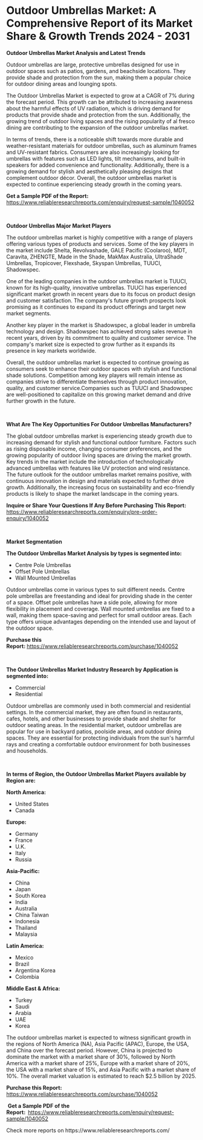 <p><h1>Outdoor Umbrellas Market: A Comprehensive Report of its Market Share & Growth Trends 2024 - 2031</h1></p><p><strong>Outdoor Umbrellas Market Analysis and Latest Trends</strong></p>
<p><p>Outdoor umbrellas are large, protective umbrellas designed for use in outdoor spaces such as patios, gardens, and beachside locations. They provide shade and protection from the sun, making them a popular choice for outdoor dining areas and lounging spots.</p><p>The Outdoor Umbrellas Market is expected to grow at a CAGR of 7% during the forecast period. This growth can be attributed to increasing awareness about the harmful effects of UV radiation, which is driving demand for products that provide shade and protection from the sun. Additionally, the growing trend of outdoor living spaces and the rising popularity of al fresco dining are contributing to the expansion of the outdoor umbrellas market.</p><p>In terms of trends, there is a noticeable shift towards more durable and weather-resistant materials for outdoor umbrellas, such as aluminum frames and UV-resistant fabrics. Consumers are also increasingly looking for umbrellas with features such as LED lights, tilt mechanisms, and built-in speakers for added convenience and functionality. Additionally, there is a growing demand for stylish and aesthetically pleasing designs that complement outdoor décor. Overall, the outdoor umbrellas market is expected to continue experiencing steady growth in the coming years.</p></p>
<p><strong>Get a Sample PDF of the Report:&nbsp;</strong> <a href="https://www.reliableresearchreports.com/enquiry/request-sample/1040052">https://www.reliableresearchreports.com/enquiry/request-sample/1040052</a></p>
<p>&nbsp;</p>
<p><strong>Outdoor Umbrellas Major Market Players</strong></p>
<p><p>The outdoor umbrellas market is highly competitive with a range of players offering various types of products and services. Some of the key players in the market include Shelta, Revolvashade, GALE Pacific (Coolaroo), MDT, Caravita, ZHENGTE, Made in the Shade, MakMax Australia, UltraShade Umbrellas, Tropicover, Flexshade, Skyspan Umbrellas, TUUCI, Shadowspec.</p><p>One of the leading companies in the outdoor umbrellas market is TUUCI, known for its high-quality, innovative umbrellas. TUUCI has experienced significant market growth in recent years due to its focus on product design and customer satisfaction. The company's future growth prospects look promising as it continues to expand its product offerings and target new market segments.</p><p>Another key player in the market is Shadowspec, a global leader in umbrella technology and design. Shadowspec has achieved strong sales revenue in recent years, driven by its commitment to quality and customer service. The company's market size is expected to grow further as it expands its presence in key markets worldwide.</p><p>Overall, the outdoor umbrellas market is expected to continue growing as consumers seek to enhance their outdoor spaces with stylish and functional shade solutions. Competition among key players will remain intense as companies strive to differentiate themselves through product innovation, quality, and customer service.Companies such as TUUCI and Shadowspec are well-positioned to capitalize on this growing market demand and drive further growth in the future.</p></p>
<p>&nbsp;</p>
<p><strong>What Are The Key Opportunities For Outdoor Umbrellas Manufacturers?</strong></p>
<p><p>The global outdoor umbrellas market is experiencing steady growth due to increasing demand for stylish and functional outdoor furniture. Factors such as rising disposable income, changing consumer preferences, and the growing popularity of outdoor living spaces are driving the market growth. Key trends in the market include the introduction of technologically advanced umbrellas with features like UV protection and wind resistance. The future outlook for the outdoor umbrellas market remains positive, with continuous innovation in design and materials expected to further drive growth. Additionally, the increasing focus on sustainability and eco-friendly products is likely to shape the market landscape in the coming years.</p></p>
<p><strong>Inquire or Share Your Questions If Any Before Purchasing This Report:</strong> <a href="https://www.reliableresearchreports.com/enquiry/pre-order-enquiry/1040052">https://www.reliableresearchreports.com/enquiry/pre-order-enquiry/1040052</a></p>
<p>&nbsp;</p>
<p><strong>Market Segmentation</strong></p>
<p><strong>The Outdoor Umbrellas Market Analysis by types is segmented into:</strong></p>
<p><ul><li>Centre Pole Umbrellas</li><li>Offset Pole Umbrellas</li><li>Wall Mounted Umbrellas</li></ul></p>
<p><p>Outdoor umbrellas come in various types to suit different needs. Centre pole umbrellas are freestanding and ideal for providing shade in the center of a space. Offset pole umbrellas have a side pole, allowing for more flexibility in placement and coverage. Wall mounted umbrellas are fixed to a wall, making them space-saving and perfect for small outdoor areas. Each type offers unique advantages depending on the intended use and layout of the outdoor space.</p></p>
<p><strong>Purchase this Report:&nbsp;</strong><a href="https://www.reliableresearchreports.com/purchase/1040052">https://www.reliableresearchreports.com/purchase/1040052</a></p>
<p>&nbsp;</p>
<p><strong>The Outdoor Umbrellas Market Industry Research by Application is segmented into:</strong></p>
<p><ul><li>Commercial</li><li>Residential</li></ul></p>
<p><p>Outdoor umbrellas are commonly used in both commercial and residential settings. In the commercial market, they are often found in restaurants, cafes, hotels, and other businesses to provide shade and shelter for outdoor seating areas. In the residential market, outdoor umbrellas are popular for use in backyard patios, poolside areas, and outdoor dining spaces. They are essential for protecting individuals from the sun's harmful rays and creating a comfortable outdoor environment for both businesses and households.</p></p>
<p>&nbsp;</p>
<p><strong>In terms of Region, the Outdoor Umbrellas Market Players available by Region are:</strong></p>
<p>
    <p> <strong> North America: </strong>
        <ul>
            <li>United States</li>
            <li>Canada</li>
        </ul>
        </p> 
    <p> <strong> Europe: </strong>
        <ul>
            <li>Germany</li>
            <li>France</li>
            <li>U.K.</li>
            <li>Italy</li>
            <li>Russia</li>
        </ul>
        </p> 
    <p> <strong> Asia-Pacific: </strong>
        <ul>
            <li>China</li>
            <li>Japan</li>
            <li>South Korea</li>
            <li>India</li>
            <li>Australia</li>
            <li>China Taiwan</li>
            <li>Indonesia</li>
            <li>Thailand</li>
            <li>Malaysia</li>
        </ul>
        </p> 
    <p> <strong> Latin America: </strong>
        <ul>
            <li>Mexico</li>
            <li>Brazil</li>
            <li>Argentina Korea</li>
            <li>Colombia</li>
        </ul>
        </p> 
    <p> <strong> Middle East & Africa: </strong>
        <ul>
            <li>Turkey</li>
            <li>Saudi</li>
            <li>Arabia</li>
            <li>UAE</li>
            <li>Korea</li>
        </ul>
    </p>
    </p>
<p><p>The outdoor umbrellas market is expected to witness significant growth in the regions of North America (NA), Asia Pacific (APAC), Europe, the USA, and China over the forecast period. However, China is projected to dominate the market with a market share of 30%, followed by North America with a market share of 25%, Europe with a market share of 20%, the USA with a market share of 15%, and Asia Pacific with a market share of 10%. The overall market valuation is estimated to reach $2.5 billion by 2025.</p></p>
<p><strong>Purchase this Report: </strong><a href="https://www.reliableresearchreports.com/purchase/1040052">https://www.reliableresearchreports.com/purchase/1040052</a></p>
<p>&nbsp;<strong>Get a Sample PDF of the Report:&nbsp;&nbsp;</strong><a href="https://www.reliableresearchreports.com/enquiry/request-sample/1040052">https://www.reliableresearchreports.com/enquiry/request-sample/1040052</a></p>
<p><strong></strong></p>
<p>Check more reports on https://www.reliableresearchreports.com/</p>